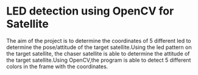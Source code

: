 # LED detection using OpenCV for Satellite
The aim of the project is to determine the coordinates of 5 different led to determine the pose/attitude of the target satellite.Using the led pattern on the target satellite, the chaser satellite is able to determine the attitude of the target satellite.Using OpenCV,the program is able to detect 5 different colors in the frame with the coordinates.
